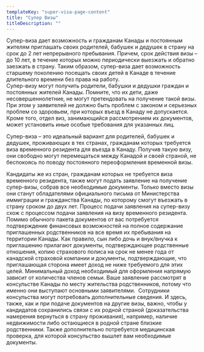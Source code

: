 ```yaml
---
templateKey: "super-visa-page-content"
title: "Супер Визы"
titleDescription: ""
---
```

Супер-виза дает возможность и гражданам Канады  и постоянным жителям приглашать своих родителей, бабушек и дедушек в страну на срок до 2 лет непрерывного пребывания. Причем, срок действия визы – до 10 лет, в течение которых можно периодически выезжать и обратно заезжать в страну. Таким образом, супер-виза дает возможность старшему поколению посещать своих детей в Канаде в течение длительного времени без права на работу.     
Супер-визу могут получить родители, бабушки и дедушки граждан и постоянных жителей Канады. Помните, что их дети, даже несовершеннолетние, не могут претендовать на получение такой визы. При этом у заявителей не должно быть проблем с законом и серьезных проблем со здоровьем, при которых въезд в Канаду не допускается. Кроме того, отдел виз, занимающийся рассмотрением их документов, может установить иные особые требования для указанных лиц. 

Супер-виза – это идеальный вариант для родителей, бабушек и дедушек, проживающих в тех странах, гражданам которых требуется виза временного резидента для въезда в Канаду. Получив такую визу, они свободно могут перемещаться между Канадой и своей страной, не беспокоясь по поводу постоянного переоформления временной визы.

Кандидаты же из стран, гражданам которых не требуется виза временного резидента, также могут подать заявление на получение супер-визы, собрав все необходимые документы. Только вместо визы они станут обладателями официального письма от Министерства иммиграции и гражданства Канады, по которому смогут въезжать в страну сроком до двух лет.
Процесс подачи заявления на супер-визу схож с процессом подачи заявления на визу временного резидента. Помимо обычного пакета документов от вас потребуется подтверждение финансовых возможностей на полное содержание приглашенных родственников на все время их пребывания на территории Канады. Как правило, сын либо дочь и внук/внучка к приглашению прилагают документы, подтверждающее родственные отношения, копию страхового полиса на срок не менее года от канадской страховой компании и документы, подтверждающие, что приглашающая сторона имеет доход не ниже требуемого для этих целей. Минимальный доход необходимый для оформления напрямую зависит от количества членов семьи. 
Ваше заявление рассмотрят в консульстве Канады по месту жительства родственников, потому что именно они выступают основными заявителями.  Сотрудники консульства могут потребовать дополнительные сведения. И здесь, также, как и при подаче документов на другие визы, важно, чтобы у кандидатов сохранились связи с их родной страной (доказательства намерения вернуться в страну проживания), например, наличие недвижимости либо остающиеся в родной стране близкие родственники. Также дополнительно потребуется медицинская проверка, для которой консульство вышлет вам необходимые документы.



